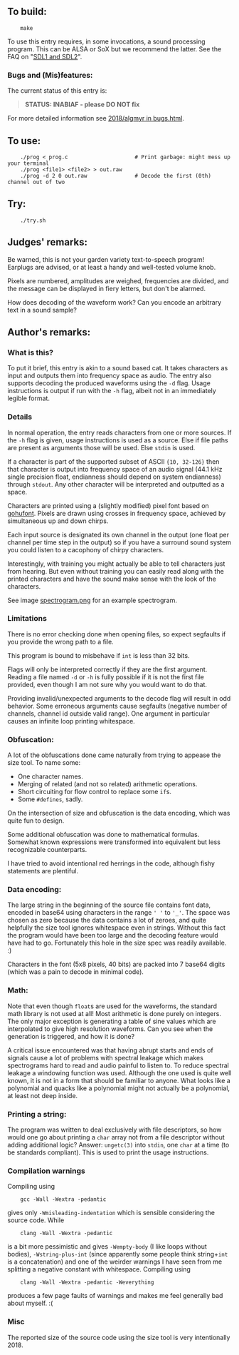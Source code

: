 ## To build:

``` <!---sh-->
    make
```

To use this entry requires, in some invocations, a sound processing program.
This can be ALSA or SoX but we recommend the latter.  See the
FAQ on "[SDL1 and SDL2](../../faq.html#sox)".


### Bugs and (Mis)features:

The current status of this entry is:

> **STATUS: INABIAF - please DO NOT fix**

For more detailed information see [2018/algmyr in bugs.html](../../bugs.html#2018_algmyr).


## To use:

``` <!---sh-->
    ./prog < prog.c                     # Print garbage: might mess up your terminal
    ./prog <file1> <file2> > out.raw
    ./prog -d 2 0 out.raw               # Decode the first (0th) channel out of two
```


## Try:

``` <!---sh-->
    ./try.sh
```


## Judges' remarks:

Be warned, this is not your garden variety text-to-speech program! Earplugs are advised,
or at least a handy and well-tested volume knob.

Pixels are numbered, amplitudes are weighed, frequencies are divided,
and the message can be displayed in fiery letters, but don't be alarmed.

How does decoding of the waveform work? Can you encode an arbitrary text in a
sound sample?


## Author's remarks:

### What is this?

To put it brief, this entry is akin to a sound based cat. It takes characters as
input and outputs them into frequency space as audio. The entry also supports
decoding the produced waveforms using the `-d` flag. Usage instructions is
output if run with the `-h` flag, albeit not in an immediately legible format.


### Details

In normal operation, the entry reads characters from one or more sources. If the
`-h` flag is given, usage instructions is used as a source. Else if file paths
are present as arguments those will be used. Else `stdin` is used.

If a character is part of the supported subset of ASCII `{10, 32-126}` then that
character is output into frequency space of an audio signal (44.1 kHz single
precision float, endianness should depend on system endianness) through `stdout`.
Any other character will be interpreted and outputted as a space.

Characters are printed using a (slightly modified) pixel font based on
[gohufont](https://github.com/hchargois/gohufont).
Pixels are drawn using crosses in frequency space, achieved by simultaneous up
and down chirps.

Each input source is designated its own channel in the output (one float per
channel per time step in the output) so if you have a surround sound system you
could listen to a cacophony of chirpy characters.

Interestingly, with training you might actually be able to tell characters just
from hearing. But even without training you can easily read along with the
printed characters and have the sound make sense with the look of the
characters.

See image [spectrogram.png](spectrogram.png) for an example spectrogram.


### Limitations

There is no error checking done when opening files, so expect segfaults if you
provide the wrong path to a file.

This program is bound to misbehave if `int` is less than 32 bits.

Flags will only be interpreted correctly if they are the first argument. Reading
a file named `-d` or `-h` is fully possible if it is not the first file
provided, even though I am not sure why you would want to do that.

Providing invalid/unexpected arguments to the decode flag will result in odd
behavior. Some erroneous arguments cause segfaults (negative number of channels,
channel id outside valid range). One argument in particular causes an infinite
loop printing whitespace.


### Obfuscation:

A lot of the obfuscations done came naturally from trying to appease the size
tool. To name some:

* One character names.
* Merging of related (and not so related) arithmetic operations.
* Short circuiting for flow control to replace some `if`s.
* Some `#defines`, sadly.

On the intersection of size and obfuscation is the data encoding, which was
quite fun to design.

Some additional obfuscation was done to mathematical formulas. Somewhat known
expressions were transformed into equivalent but less recognizable counterparts.

I have tried to avoid intentional red herrings in the code, although fishy
statements are plentiful.


### Data encoding:

The large string in the beginning of the source file contains font data, encoded
in base64 using characters in the range `' '` to `'_'`. The space was chosen as
zero because the data contains a lot of zeroes, and quite helpfully the size
tool ignores whitespace even in strings. Without this fact the program would
have been too large and the decoding feature would have had to go. Fortunately
this hole in the size spec was readily available. :)

Characters in the font (5x8 pixels, 40 bits) are packed into 7 base64 digits
(which was a pain to decode in minimal code).


### Math:

Note that even though `float`s are used for the waveforms, the standard math
library is not used at all! Most arithmetic is done purely on integers. The only
major exception is generating a table of sine values which are interpolated to
give high resolution waveforms. Can you see when the generation is triggered,
and how it is done?

A critical issue encountered was that having abrupt starts and ends of signals
cause a lot of problems with spectral leakage which makes spectrograms hard to
read and audio painful to listen to. To reduce spectral leakage a windowing
function was used. Although the one used is quite well known, it is not in a
form that should be familiar to anyone. What looks like a polynomial and quacks
like a polynomial might not actually be a polynomial, at least not deep inside.


### Printing a string:

The program was written to deal exclusively with file descriptors, so how would
one go about printing a `char` array not from a file descriptor without adding
additional logic? Answer: `ungetc(3)` into `stdin`, one `char` at a time (to be
standards compliant). This is used to print the usage instructions.


### Compilation warnings

Compiling using

``` <!---sh-->
    gcc -Wall -Wextra -pedantic
```

gives only `-Wmisleading-indentation` which is sensible considering the source code. While

``` <!---sh-->
    clang -Wall -Wextra -pedantic
```

is a bit more pessimistic and gives `-Wempty-body` (I like loops without
bodies), `-Wstring-plus-int` (since apparently some people think string+`int` is a
concatenation) and one of the weirder warnings I have seen from me splitting a
negative constant with whitespace. Compiling using

``` <!---sh-->
    clang -Wall -Wextra -pedantic -Weverything
```

produces a few page faults of warnings and makes me feel generally bad about
myself. :(


### Misc

The reported size of the source code using the size tool is very intentionally
2018.

<!--

    Copyright © 1984-2024 by Landon Curt Noll. All Rights Reserved.

    You are free to share and adapt this file under the terms of this license:

        Creative Commons Attribution-ShareAlike 4.0 International (CC BY-SA 4.0)

    For more information, see:

        https://creativecommons.org/licenses/by-sa/4.0/

-->
